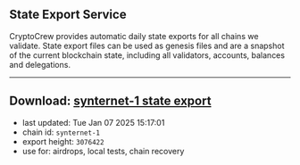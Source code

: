 ## State Export Service
CryptoCrew provides automatic daily state exports for all chains we validate. State export files can be used as genesis files and are a snapshot of the current blockchain state, including all validators, accounts, balances and delegations.

---
**Download: [synternet-1 state export](https://dl-eu2.ccvalidators.com/SERVICE/synternet/synternet-1_export_3076422.json)**
---

- last updated: Tue Jan 07 2025 15:17:01
- chain id: `synternet-1`
- export height: `3076422`
- use for: airdrops, local tests, chain recovery

